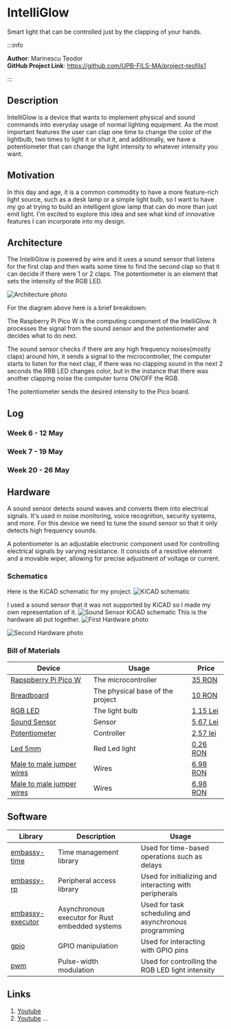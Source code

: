 # IntelliGlow
Smart light that can be controlled just by the clapping of your hands.  

:::info 

**Author**: Marinescu Teodor\
**GitHub Project Link**: https://github.com/UPB-FILS-MA/project-teofils1

:::

## Description

IntelliGlow is a device that wants to implement physical and sound commands into everyday usage of normal lighting equipment. As the most important features the user can clap one time to change the color of the lightbulb, two times to light it or shut it, and additionally, we have a potentiometer that can change the light intensity to whatever intensity you want.

## Motivation

In this day and age, it is a common commodity to have a more feature-rich light source, such as a desk lamp or a simple light bulb, so I want to have my go at trying to build an intelligent glow lamp that can do more than just emit light. I'm excited to explore this idea and see what kind of innovative features I can incorporate into my design.

## Architecture

The IntelliGlow is powered by wire and it uses a sound sensor that listens for the first clap and then waits some time to find the second clap so that it can decide if there were 1 or 2 claps. The potentiometer is an element that sets the intensity of the RGB LED.

![Architecture photo](./Diagram.png)

For the diagram above here is a brief breakdown:

The Raspberry Pi Pico W is the computing component of the IntelliGlow. It processes the signal from the sound sensor and the potentiometer and decides what to do next.

The sound sensor checks if there are any high frequency noises(mostly claps) around him, it sends a signal to the microcontroller, the computer starts to listen for the next clap, if there was no clapping sound in the next 2 seconds the RBB LED changes color, but in the instance that there was another clapping noise the computer turns ON/OFF the RGB.

The potentiometer sends the desired intensity to the Pico board.


## Log

<!-- write every week your progress here -->

### Week 6 - 12 May

### Week 7 - 19 May

### Week 20 - 26 May

## Hardware

A sound sensor detects sound waves and converts them into electrical signals. It's used in noise monitoring, voice recognition, security systems, and more. For this device we need to tune the sound sensor so that it only detects high frequency sounds.

A potentiometer is an adjustable electronic component used for controlling electrical signals by varying resistance. It consists of a resistive element and a movable wiper, allowing for precise adjustment of voltage or current.

### Schematics

Here is the KiCAD schematic for my project. 
![KiCAD schematic](./Kicad_sch.png)

I used a sound sensor that it was not supported by KiCAD so I made my own representation of it.
![Sound Sensor KiCAD schematic](./Sound_sensor.png)
This is the hardware all put together.
![First Hardware photo](./Hardware1.jpeg)

![Second Hardware photo](./Hardware2.jpeg)
### Bill of Materials

<!-- Fill out this table with all the hardware components that you might need.

The format is 
```
| [Device](link://to/device) | This is used ... | [price](link://to/store) |

```

-->

| Device | Usage | Price |
|--------|--------|-------|
| [Rapspberry Pi Pico W](https://www.raspberrypi.com/documentation/microcontrollers/raspberry-pi-pico.html) | The microcontroller | [35 RON](https://www.optimusdigital.ro/en/raspberry-pi-boards/12394-raspberry-pi-pico-w.html) |
| [Breadboard](https://www.yamanelectronics.com/wp-content/uploads/2020/06/basics-of-breadboard.jpg) | The physical base of the project | [10 RON](https://www.optimusdigital.ro/ro/prototipare-breadboard-uri/8-breadboard-830-points.html) |
| [RGB LED](https://components101.com/diodes/rgb-led-pinout-configuration-circuit-datasheet)| The light bulb |[1,15 Lei](https://www.emag.ro/led-rgb-ws2811-5mm-ai1387/pd/D0WH0GMBM/)|
| [Sound Sensor](https://components101.com/modules/lm393-sound-detection-sensor-module)| Sensor | [5,67 Lei](https://www.emag.ro/modul-detectare-sunet-cu-microfon-ky-037-compatibil-arduino-ai084-s36/pd/DWY988BBM/?cmpid=93116&gad_source=4)|
| [Potentiometer](https://components101.com/resistors/potentiometer)| Controller | [2,57 lei](https://ardushop.ro/ro/electronica/193-potentiometru-10k.html?gad_source=4)|
|[Led 5mm](https://www.farnell.com/datasheets/1498852.pdf)| Red Led light| [0.26 RON](https://www.optimusdigital.ro/ro/optoelectronice-led-uri/700-led-rou-de-3-mm-cu-lentile-transparente.html)|
| [Male to male jumper wires](https://media.digikey.com/pdf/Data%20Sheets/Digi-Key%20PDFs/Jumper_Wire_Kits.pdf) | Wires | [6.98 RON](https://www.optimusdigital.ro/ro/fire-fire-mufate/888-set-fire-tata-tata-40p-20-cm.html?search_query=fire+tata+tata&results=80) |
| [Male to male jumper wires](https://media.digikey.com/pdf/Data%20Sheets/Digi-Key%20PDFs/Jumper_Wire_Kits.pdf) | Wires | [6.98 RON](https://www.optimusdigital.ro/ro/fire-fire-mufate/880-fire-colorate-mama-mama-10p-10-cm.html?search_query=fire+mama+mama&results=63) |

## Software

| Library | Description | Usage |
|---------|-------------|-------|
|[embassy-time](https://embassy.dev/book/dev/time_keeping.html)|Time management library  |Used for time-based operations such as delays |
|[embassy-rp](https://docs.embassy.dev/embassy-rp/git/rp2040/index.html)| Peripheral access library |Used for initializing and interacting with peripherals |
|[embassy-executor](https://docs.embassy.dev/embassy-executor/git/std/index.html)|Asynchronous executor for Rust embedded systems| Used for task scheduling and asynchronous programming|
|[gpio](https://www.alexdwilson.dev/learning-in-public/gpio-on-the-raspberry-pi-pico)|GPIO manipulation |Used for interacting with GPIO pins |
|[pwm](https://docs.embassy.dev/embassy-nrf/git/nrf52840/pwm/index.html)|Pulse-width modulation |Used for controlling the RGB LED light intensity |

## Links

<!-- Add a few links that inspired you and that you think you will use for your project -->

1. [Youtube](https://www.youtube.com/watch?v=G8uTmRrY1M8)
2. [Youtube](https://www.youtube.com/watch?v=7qFM8cTif8U)
...
